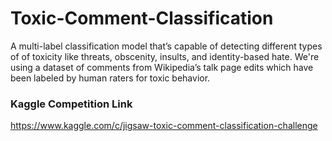 # Toxic-Comment-Classification
A  multi-label classification model that’s capable of detecting different types of of toxicity like threats, obscenity, insults, and identity-based hate. We're using a dataset of comments from Wikipedia’s talk page edits which have been labeled by human raters for toxic behavior.

### Kaggle Competition Link
https://www.kaggle.com/c/jigsaw-toxic-comment-classification-challenge
